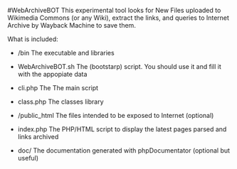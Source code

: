 #WebArchiveBOT
This experimental tool looks for New Files uploaded to Wikimedia Commons (or any Wiki), extract the links, and queries to Internet Archive by Wayback Machine to save them.

What is included:
* /bin The executable and libraries
 * WebArchiveBOT.sh The (bootstarp) script. You should use it and fill it with the appopiate data
 * cli.php The The main script
 * class.php The classes library
 
* /public_html The files intended to be exposed to Internet (optional)
 * index.php The PHP/HTML script to display the latest pages parsed and links archived
 * doc/ The documentation generated with phpDocumentator (optional but useful)